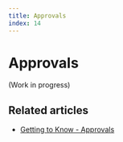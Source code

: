 ```yaml
---
title: Approvals
index: 14
---
```


# Approvals

(Work in progress)

## Related articles

- [Getting to Know - Approvals](/boomerang-cicd/7.1.0/how-to-guide/approvals)
